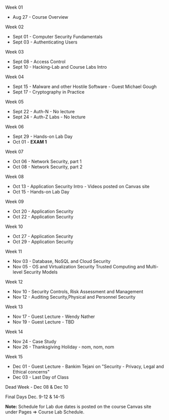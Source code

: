 Week 01 

* Aug 27 - Course Overview 

Week 02

* Sept 01 - Computer Security Fundamentals
* Sept 03 - Authenticating Users

Week 03

* Sept 08 - Access Control 
* Sept 10 - Hacking-Lab and Course Labs Intro 

Week 04

* Sept 15 - Malware and other Hostile Software - Guest Michael Gough
* Sept 17 - Cryptography in Practice 

Week 05

* Sept 22 - Auth-N - No lecture  
* Sept 24 - Auth-Z Labs - No lecture

Week 06

* Sept 29 - Hands-on Lab Day
* Oct 01 - **EXAM 1**

Week 07

* Oct 06 - Network Security, part 1
* Oct 08 - Network Security, part 2 

Week 08

* Oct 13 - Application Security Intro - Videos posted on Canvas site
* Oct 15 - Hands-on Lab Day

Week 09

* Oct 20 - Application Security
* Oct 22 - Application Security 

Week 10

* Oct 27 - Application Security
* Oct 29 - Application Security

Week 11

* Nov 03 - Database, NoSQL and Cloud Security
* Nov 05 - OS and Virtualization Security 
           Trusted Computing and Multi-level Security Models

Week 12

* Nov 10 - Security Controls, Risk Assessment and Management 
* Nov 12 - Auditing Security,Physical and Personnel Security 

Week 13

* Nov 17 - Guest Lecture - Wendy Nather
* Nov 19 - Guest Lecture - TBD

Week 14

* Nov 24 - Case Study 
* Nov 26 - Thanksgiving Holiday - nom, nom, nom

Week 15

* Dec 01 - Guest Lecture - Bankim Tejani on "Security - Privacy, Legal and Ethical concerns"
* Dec 03 - Last Day of Class 

Dead Week - Dec 08 & Dec 10

Final Days Dec. 9-12 & 14-15

**Note:** Schedule for Lab due dates is posted on the course Canvas site under Pages => Course Lab Schedule.
